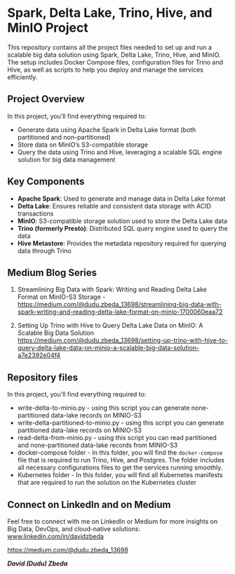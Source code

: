 # Spark, Delta Lake, Trino, Hive, and MinIO Project

This repository contains all the project files needed to set up and run a scalable big data solution using Spark, Delta Lake, Trino, Hive, and MinIO. The setup includes Docker Compose files, configuration files for Trino and Hive, as well as scripts to help you deploy and manage the services efficiently.

## Project Overview

In this project, you'll find everything required to:
- Generate data using Apache Spark in Delta Lake format (both partitioned and non-partitioned)
- Store data on MinIO’s S3-compatible storage
- Query the data using Trino and Hive, leveraging a scalable SQL engine solution for big data management

## Key Components
- **Apache Spark**: Used to generate and manage data in Delta Lake format
- **Delta Lake**: Ensures reliable and consistent data storage with ACID transactions
- **MinIO**: S3-compatible storage solution used to store the Delta Lake data
- **Trino (formerly Presto)**: Distributed SQL query engine used to query the data
- **Hive Metastore**: Provides the metadata repository required for querying data through Trino

## Medium Blog Series

1. Streamlining Big Data with Spark: Writing and Reading Delta Lake Format on MinIO-S3 Storage - https://medium.com/@dudu.zbeda_13698/streamlining-big-data-with-spark-writing-and-reading-delta-lake-format-on-minio-1700060eaa72

2. Setting Up Trino with Hive to Query Delta Lake Data on MinIO: A Scalable Big Data Solution
https://medium.com/@dudu.zbeda_13698/setting-up-trino-with-hive-to-query-delta-lake-data-on-minio-a-scalable-big-data-solution-a7e2392e04f4

## Repository files

In this project, you'll find everything required to:
- write-delta-to-minio.py - using this script you can generate none-partitioned data-lake records on MINIO-S3
- write-delta-partitioned-to-minio.py - using this script you can generate partitioned data-lake records on MINIO-S3
- read-delta-from-minio.py - using this script you can read partitioned and none-partitioned data-lake records from MINIO-S3
- docker-compose folder - In this folder, you will find the `docker-compose` file that is required to run Trino, Hive, and Postgres. The folder includes all necessary configurations files to get the services running smoothly. 
- Kubernetes folder - In this folder, you will find all Kubernetes manifests that are required to run the solution on the Kubernetes cluster 


## Connect on LinkedIn and on Medium
Feel free to connect with me on LinkedIn or Medium for more insights on Big Data, DevOps, and cloud-native solutions:
www.linkedin.com/in/davidzbeda

https://medium.com/@dudu.zbeda_13698

***David (Dudu) Zbeda***

